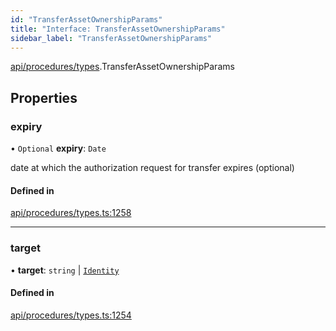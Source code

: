 ```yaml
---
id: "TransferAssetOwnershipParams"
title: "Interface: TransferAssetOwnershipParams"
sidebar_label: "TransferAssetOwnershipParams"
---
```


[api/procedures/types](../../../../../modules/API/Procedures/Types/Types.md).TransferAssetOwnershipParams

## Properties

### expiry

• `Optional` **expiry**: `Date`

date at which the authorization request for transfer expires (optional)

#### Defined in

[api/procedures/types.ts:1258](https://github.com/PolymeshAssociation/polymesh-sdk/blob/f8a937f04/src/api/procedures/types.ts#L1258)

___

### target

• **target**: `string` \| [`Identity`](../../../../../classes/API/Entities/Identity/Identity.md)

#### Defined in

[api/procedures/types.ts:1254](https://github.com/PolymeshAssociation/polymesh-sdk/blob/f8a937f04/src/api/procedures/types.ts#L1254)
